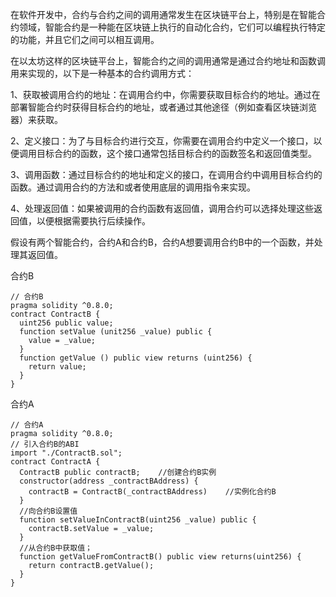 在软件开发中，合约与合约之间的调用通常发生在区块链平台上，特别是在智能合约领域，智能合约是一种能在区块链上执行的自动化合约，它们可以编程执行特定的功能，并且它们之间可以相互调用。

在以太坊这样的区块链平台上，智能合约之间的调用通常是通过合约地址和函数调用来实现的，以下是一种基本的合约调用方式：

1、获取被调用合约的地址：在调用合约中，你需要获取目标合约的地址。通过在部署智能合约时获得目标合约的地址，或者通过其他途径（例如查看区块链浏览器）来获取。

2、定义接口：为了与目标合约进行交互，你需要在调用合约中定义一个接口，以便调用目标合约的函数，这个接口通常包括目标合约的函数签名和返回值类型。

3、调用函数：通过目标合约的地址和定义的接口，在调用合约中调用目标合约的函数。通过调用合约的方法和或者使用底层的调用指令来实现。

4、处理返回值：如果被调用的合约函数有返回值，调用合约可以选择处理这些返回值，以便根据需要执行后续操作。

假设有两个智能合约，合约A和合约B，合约A想要调用合约B中的一个函数，并处理其返回值。

合约B
```
// 合约B
pragma solidity ^0.8.0;
contract ContractB {
  uint256 public value;
  function setValue (unit256 _value) public {
    value = _value;
  }
  function getValue () public view returns (uint256) {
    return value;
  }
}
```

合约A
```
// 合约A
pragma solidity ^0.8.0;
// 引入合约B的ABI
import "./ContractB.sol";
contract ContractA {
  ContractB public contractB;    //创建合约B实例
  constructor(address _contractBAddress) {
    contractB = ContractB(_contractBAddress)    //实例化合约B
  }
  //向合约B设置值
  function setValueInContractB(uint256 _value) public {
    contractB.setValue = _value;
  }
  //从合约B中获取值；
  function getValueFromContractB() public view returns(uint256) {
    return contractB.getValue();
  }
}
```
